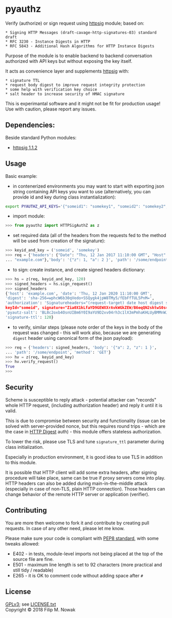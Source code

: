 # pyauthz 

Verify (authorize) or sign request using [httpsig](https://github.com/ahknight/httpsig/) module; based on:

    * Signing HTTP Messages (draft-cavage-http-signatures-03) standard draft
    * RFC 3230 - Instance Digests in HTTP
    * RFC 5843 - Additional Hash Algorithms for HTTP Instance Digests

Purpose of the module is to enable backend to backend conversation authorized with
API keys but without exposing the key itself.

It acts as convenience layer and supplements [httpsig](https://github.com/ahknight/httpsig/) with:

    * signature TTL
    * request body digest to improve request integrity protection
    * some help with verification key choice
    * salt header to increase security of HMAC signature

This is experimantal software and it might not be fit for production usage! Use with caution, please report any issues.

## Dependencies:

Beside standard Python modules:

* [httpsig 1.1.2](https://pypi.python.org/pypi/httpsig/1.1.2)

## Usage

Basic example:

* in contenerized environments you may want to start with exporting json string
  containing API keys you want to use (alternatively, you can provide id and key during class
  instantialization):

```bash
export PYAUTHZ_API_KEYS='{"someid1": "somekey1", "someid2": "somekey2", "someid3": "somekey3"}'
```

* import module:

```python
>>> from pyauthz import HTTPSigAuthZ as z
```

* set required data (all of the headers from the requests fed to the method will be
  used from creation of the signature):

```python
>>> keyid_and_key = ('someid', 'somekey')
>>> req = {'headers': {"Date": "Thu, 12 Jan 2017 11:10:00 GMT", "Host": 
... "example.com"},'body': '{"z": 1, "a": 2 }', 'path': '/some/endpoint', 'method': 'GET'}
```

* to sign: create instance, and create signed headers dictionary:

```python
>>> hs = z(req, keyid_and_key, 120)
>>> signed_headers = hs.sign_request()
>>> signed_headers
{'host': 'example.com', 'date': 'Thu, 12 Jan 2020 11:10:00 GMT',
'digest': 'sha-256=wphcW6b30qVedo+SSQygk4jpW8TMy5/fEbFfTUL5PnM=',
'authorization': 'Signatureheaders="(request-target) date host digest signature-ttl pyautz-salt",
keyId="someid", signature="Zia0X1kLfaYD9GEWXXrAvkWGkZEW/B6eqQN2sktwS0s=", algorithm="hmac-sha256"',
'pyautz-salt': 'BL8c2oxb4OsnUIBm6Y0I9aYU9D2xv04rh3c1lX3mPmhaKHLUyBMMnWJ2XV6ZieFhf/EkW8A07QK2Dg9g+zkAdQ==',
'signature-ttl': 120}
```

* to verify, similar steps (please note order of the keys in the body of the request
was changed - this will work also, because we are generating `digest` header using
canonical form of the json payload):

```python
>>> req = {'headers': signed_headers, 'body': '{"a": 2, "z": 1 }',
... 'path': '/some/endpoint', 'method': 'GET'}
>>> hv = z(req, keyid_and_key)
>>> hv.verify_request()
True
>>>
```

## Security

Scheme is susceptible to reply attack - potential attacker can "records" whole
HTTP request, (including authorization header) and reply it until it is valid.

This is due to compromise between security and functionality (issue can be solved
with server-provided nonce, but this requires round trips - which are the
case in [HTTP Digest](https://en.wikipedia.org/wiki/Digest_access_authentication) auth) -
this module offers stateless authorization.

To lower the risk, please use TLS and tune `signature_ttl` parameter during class
initialization. 

Especially in production environment, it is good idea to use TLS in addition to this module.

It is possible that HTTP client will add some extra headers, after signing procedure will take place, same
can be true if proxy servers come into play.
HTTP headers can also be added during main-in-the-middle attack (especially in case of non-TLS, plain HTTP connection).
Those headers can change behavior of the remote HTTP server or application (verifier).

## Contributing

You are more then welcome to fork it and contribute by creating pull requests.
In case of any other need, please let me know.

Please make sure your code is compliant with [PEP8 standard](https://www.python.org/dev/peps/pep-0008/), with some tweaks allowed:

* E402 - in tests, module-level imports not being placed at the top of the source file are fine.
* E501 - maximum line length is set to 92 characters (more practical and still tidy / readable)
* E265 - it is OK to comment code without adding space after `#`

## License

[GPLv3](https://www.gnu.org/licenses/gpl-3.0.txt); see [LICENSE.txt](LICENSE.txt)  
Copyright © 2018 Filip M. Nowak
